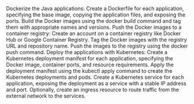 Dockerize the Java applications:
Create a Dockerfile for each application, 
specifying the base image, copying the application files, and exposing the ports.
Build the Docker images using the docker build command and tag them with appropriate names and versions.
Push the Docker images to a container registry:
Create an account on a container registry like Docker Hub or Google Container Registry.
Tag the Docker images with the registry URL and repository name.
Push the images to the registry using the docker push command.
Deploy the applications with Kubernetes:
Create a Kubernetes deployment manifest for each application, specifying the Docker image, container ports, and resource requirements.
Apply the deployment manifest using the kubectl apply command to create the Kubernetes deployments and pods.
Create a Kubernetes service for each application, exposing the deployment as a service with a stable IP address and port.
Optionally, create an ingress resource to route traffic from the external network to the services.
